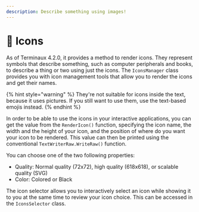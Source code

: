 ```yaml
---
description: Describe something using images!
---
```


# 🔮 Icons

As of Terminaux 4.2.0, it provides a method to render icons. They represent symbols that describe something, such as computer peripherals and books, to describe a thing or two using just the icons. The `IconsManager` class provides you with icon management tools that allow you to render the icons and get their names.

{% hint style="warning" %}
They're not suitable for icons inside the text, because it uses pictures. If you still want to use them, use the text-based emojis instead.
{% endhint %}

In order to be able to use the icons in your interactive applications, you can get the value from the `RenderIcon()` function, specifying the icon name, the width and the height of your icon, and the position of where do you want your icon to be rendered. This value can then be printed using the conventional `TextWriterRaw.WriteRaw()` function.

You can choose one of the two following properties:

* Quality: Normal quality (72x72), high quality (618x618), or scalable quality (SVG)
* Color: Colored or Black

The icon selector allows you to interactively select an icon while showing it to you at the same time to review your icon choice. This can be accessed in the `IconsSelector` class.
